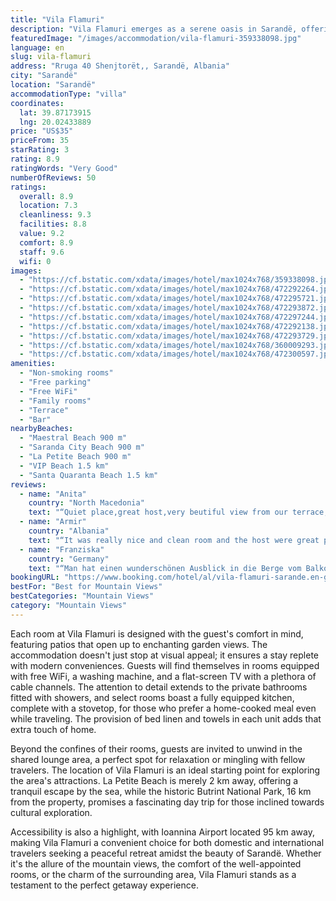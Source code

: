 ```yaml
---
title: "Vila Flamuri"
description: "Vila Flamuri emerges as a serene oasis in Sarandë, offering guests a unique blend of comfort and natural beauty."
featuredImage: "/images/accommodation/vila-flamuri-359338098.jpg"
language: en
slug: vila-flamuri
address: "Rruga 40 Shenjtorët,, Sarandë, Albania"
city: "Sarandë"
location: "Sarandë"
accommodationType: "villa"
coordinates:
  lat: 39.87173915
  lng: 20.02433889
price: "US$35"
priceFrom: 35
starRating: 3
rating: 8.9
ratingWords: "Very Good"
numberOfReviews: 50
ratings:
  overall: 8.9
  location: 7.3
  cleanliness: 9.3
  facilities: 8.8
  value: 9.2
  comfort: 8.9
  staff: 9.6
  wifi: 0
images:
  - "https://cf.bstatic.com/xdata/images/hotel/max1024x768/359338098.jpg?k=ad40708515c62002e72cda78529375dd089a1d3c227f6d9ee360aac1c861749e&o=&hp=1"
  - "https://cf.bstatic.com/xdata/images/hotel/max1024x768/472292264.jpg?k=191658b6f2ffce89770474a40f10b57d75972899d697e1790d408e862fce5a75&o=&hp=1"
  - "https://cf.bstatic.com/xdata/images/hotel/max1024x768/472295721.jpg?k=55109a9fb6ebc1ea1f2bd2119fed67daaca5d79750c19693237fbde4745d8584&o=&hp=1"
  - "https://cf.bstatic.com/xdata/images/hotel/max1024x768/472293872.jpg?k=bf52df02aa3e459215fcdf8c74e8f42353ad2640c6c280d225e61538f1f43355&o=&hp=1"
  - "https://cf.bstatic.com/xdata/images/hotel/max1024x768/472297244.jpg?k=9f3a4da21c4d7b30a8a866ef41b66fa72f2a11ffadb2ddf7af779e5be5fbf0e4&o=&hp=1"
  - "https://cf.bstatic.com/xdata/images/hotel/max1024x768/472292138.jpg?k=426a16896e10d01a6c54af470beac4ec8014fe4f8337a3f4ec1c8cffd15c3de8&o=&hp=1"
  - "https://cf.bstatic.com/xdata/images/hotel/max1024x768/472293729.jpg?k=541a8d944cdf733528dfc90247b134f7e3ec275036b3f4851d01538528cd4d2f&o=&hp=1"
  - "https://cf.bstatic.com/xdata/images/hotel/max1024x768/360009293.jpg?k=bde70936ee35076a22ae95bc27b4d0522db6a2f12f90f78798e05d15d7868df7&o=&hp=1"
  - "https://cf.bstatic.com/xdata/images/hotel/max1024x768/472300597.jpg?k=134a4a91b2118c06e95c746a9bb2864b36b2b25391de74f8f8ab20263e3f0bdb&o=&hp=1"
amenities:
  - "Non-smoking rooms"
  - "Free parking"
  - "Free WiFi"
  - "Family rooms"
  - "Terrace"
  - "Bar"
nearbyBeaches:
  - "Maestral Beach 900 m"
  - "Saranda City Beach 900 m"
  - "La Petite Beach 900 m"
  - "VIP Beach 1.5 km"
  - "Santa Quaranta Beach 1.5 km"
reviews:
  - name: "Anita"
    country: "North Macedonia"
    text: "“Quiet place,great host,very beutiful view from our terrace,save parking.”"
  - name: "Armir"
    country: "Albania"
    text: "“It was really nice and clean room and the host were great people.I recomend the place”"
  - name: "Franziska"
    country: "Germany"
    text: "“Man hat einen wunderschönen Ausblick in die Berge vom Balkon, ein großzügiges Zimmer und unglaublich herzliche und gastfreundliche Gastgeber. Empfehlen wir seh gerne weiter!”"
bookingURL: "https://www.booking.com/hotel/al/vila-flamuri-sarande.en-gb.html?aid=8035640"
bestFor: "Best for Mountain Views"
bestCategories: "Mountain Views"
category: "Mountain Views"
---
```


Each room at Vila Flamuri is designed with the guest's comfort in mind, featuring patios that open up to enchanting garden views. The accommodation doesn't just stop at visual appeal; it ensures a stay replete with modern conveniences. Guests will find themselves in rooms equipped with free WiFi, a washing machine, and a flat-screen TV with a plethora of cable channels. The attention to detail extends to the private bathrooms fitted with showers, and select rooms boast a fully equipped kitchen, complete with a stovetop, for those who prefer a home-cooked meal even while traveling. The provision of bed linen and towels in each unit adds that extra touch of home.

Beyond the confines of their rooms, guests are invited to unwind in the shared lounge area, a perfect spot for relaxation or mingling with fellow travelers. The location of Vila Flamuri is an ideal starting point for exploring the area's attractions. La Petite Beach is merely 2 km away, offering a tranquil escape by the sea, while the historic Butrint National Park, 16 km from the property, promises a fascinating day trip for those inclined towards cultural exploration.

Accessibility is also a highlight, with Ioannina Airport located 95 km away, making Vila Flamuri a convenient choice for both domestic and international travelers seeking a peaceful retreat amidst the beauty of Sarandë. Whether it's the allure of the mountain views, the comfort of the well-appointed rooms, or the charm of the surrounding area, Vila Flamuri stands as a testament to the perfect getaway experience.
